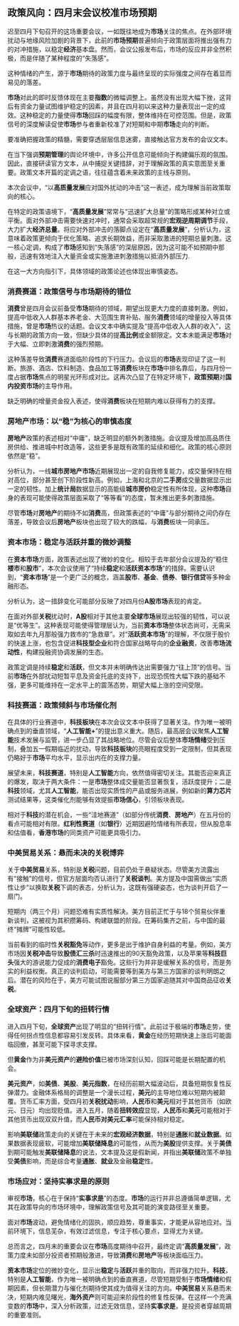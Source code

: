 

## 政策风向：四月末会议校准**市场预期**

迟至四月下旬召开的这场重要会议，一如既往地成为**市场**关注的焦点。在外部环境扰动与地缘风险加剧的背景下，此前的**市场预期**普遍倾向于政策层面将推出强有力的对冲措施，以稳定**经济**基本盘。然而，会议公报发布后，市场的反应并非全然积极，而是伴随了某种程度的“失落感”。

这种情绪的产生，源于**市场**期待的政策力度与最终呈现的实际强度之间存在着显而易见的落差。

**市场**对此的即时反馈体现在主要**指数**的微幅调整上。虽然没有出现大幅下挫，这背后有资金力量试图维护稳定的因素，并且在四月初以来这种力量表现出一定的成效。这种稳定的力量使得**市场**回踩的幅度有限，整体维持在可控范围。但是，政策信号的深度解读促使**市场**参与者重新校准了对短期和中期**市场**走向的判断。

要准确把握政策的精髓，需要穿透层层信息迷雾，直接触达官方发布的会议文本。

在当下强调**预期管理**的舆论环境中，许多公开信息可能倾向于构建偏乐观的氛围。因此，直接研读官方文本，从中捕捉关键措辞，对于理解政策的真实意图至关重要。政策文本开篇的定调之语，往往蕴含着未来政策的主线与原则。

本次会议中，“以**高质量发展**应对国外扰动的冲击”这一表述，成为理解当前政策取向的核心。

在特定的政策语境下，“**高质量发展**”常常与“迅速扩大总量”的策略形成某种对立或平衡。面对外部冲击需要快速对冲时，通常会采取超常规的**宏观逆周期调节**手段，大力扩大**经济总量**。将应对外部冲击的落脚点设定在“**高质量发展**”，分析认为，这意味着政策更倾向于优化策略、追求长期效益，而非采取激进的短期总量刺激。这一核心定调，构成了**市场**感知到“失落感”的深层原因，因为这可能不如预期中那般，迅速有效地注入大量资金或实施激进刺激措施以抵消外部压力.

在这一大方向指引下，具体领域的政策论述也体现出审慎姿态。

### **消费赛道**：政策信号与**市场**期待的错位

**消费**曾是四月会议前备受**市场**期待的领域，期望出现更大力度的直接刺激。例如，提高中低收入人群基本养老金、大范围生育补贴、服务**消费**领域的增量投入等具体措施，曾是**市场**热议的话题。会议文本中确实提及“提高中低收入人群的收入”，这与长期的政策方向一致，但缺少具体的提**高比例**或金额限定。文本未能满足**市场**对于大幅、立即刺激**消费**的强烈预期。

这种落差导致**消费**赛道面临阶段性的下行压力。会议后的**市场**表现印证了这一判断。旅游、酒店、饮料制造、食品加工等**消费**板块在**市场**中排名靠后，与四月份一度占据**市场**焦点的明星光环形成对比。这再次凸显了在特定环境下，**政策预期**对**国内投资市场**的主导作用。

缺乏明确的增量资金投入表述，使得**消费**板块在短期内难以获得有力的支撑。

### **房地产市场**：以“稳”为核心的审慎态度

**房地产**政策的表述相对“中庸”，缺乏明显的额外刺激措施。会议提及增加高品质住房供给、推进城中村改造等，这些更多是既有政策的延续和细化。政策的核心原则依然是“稳”。

分析认为，一线**城市房地产市场**近期展现出一定的自我修复能力，成交量保持在相对高位，部分甚至创下阶段性新高。例如，上海和北京的**二手房**成交量数据显示出一定的韧性。加上**统计局**数据显示的高能级**城市房价**稳定性有所体现，这种**市场**自身的表现可能使得政策层面采取了“等等看”的态度，暂未推出更多刺激措施。

尽管**市场**对**房地产**的期待不如**消费**高，但政策表述的“中庸”与部分期待之间仍存在落差，导致会议后**房地产**板块也出现了较大的跌幅，与**消费**板块一同承压。

### **资本市场**：**稳定**与**活跃**并重的微妙调整

在**资本市场**方面，政策表述出现了微妙的变化。相较于去年部分会议提及的“稳住**楼市**和**股市**”，本次会议使用了“持续**稳定**和**活跃资本市场**”的措辞。需要认识到，“**资本市场**”是一个更广泛的概念，涵盖**股市**、**基金**、**债券**、**银行信贷**等多种金融形态。

分析认为，这一措辞变化可能部分反映了对四月份**A股市场**表现的肯定。

在面对外部**关税**扰动时，**A股**相对于其他主要**全球市场**展现出较强的韧性，可以说是“优等生”。这种表现可能使得管理层认为，当前**资本市场**整体状态尚可，无需采取如去年九月那般强力救市的“急救章”。对“**活跃资本市场**”的理解，不仅限于股价的快速上涨，也包含促进**科技型企业**和符合国家战略导向的**企业融资**，改善**市场流动性**，构建投融资协调发展的生态。

政策定调是持续**稳定**和**活跃**，但文本并未明确传达出需要强力“往上顶”的信号。当前**市场**在外部扰动短暂平息及资金托底的支持下，出现恐慌性大幅下跌的基础不强，更多可能维持在一定水平上的震荡态势，期望大幅上涨的空间受限。

### **科技赛道**：**政策**倾斜与**市场**催化剂

在具体的行业赛道中，**科技板块**在本次会议文本中获得了显著关注。作为唯一被明确点到的垂直领域，“**人工智能+**”的提出意义重大。随后，最高层会议聚焦**人工智能**技术发展与监管，进一步凸显了其战略地位。尽管会议后整体**市场情绪**受到压制，叠加五一假期临近的扰动，导致**科技板块**的亮眼程度受到一定限制，但其表现仍略好于**市场**平均水平，显示出内在的支撑力量。

展望未来，**科技赛道**，特别是**人工智能**方向，依然值得密切关注。其能否迎来真正的爆发，取决于两大条件：一是**市场**整体成交量能否显著恢复，活跃度提升；二是**科技**领域，尤其**人工智能**，能否出现实质性的产品或服务进展，例如新的**算力芯片**测试结果等，这类催化剂能够有效提振**市场信心**，引领板块表现。

相对于**科技**的潜在机会，一些“洼地赛道”（如部分传统**消费**、**房地产**）在五月份的看点可能相对有限。**红利性赛道**（如**银行**）近期因避险情绪有所表现，但从股息率和估值看，**香港市场**的同类资产可能更具吸引力。

### **中美贸易**关系：悬而未决的**关税**博弈

关于**中美贸易**关系，特别是**关税**问题，目前仍处于悬疑状态。尽管美方流露出有“接触”的信号，但官方层面均否认进行了**关税谈判**。美方提及中国需做出“实质性让步”以换取**关税**下调的表态，分析认为，这既有强硬姿态，也为谈判开启了一扇门。

短期内（两三个月）问题恐难有实质性解决。美方目前正忙于与18个贸易伙伴重新谈判，这被视为其积攒筹码、构建联盟的阶段。在筹码集齐之前，与中国的最终“摊牌”可能性较低。

当前看到的临时性**关税豁免**等动作，更多是出于维护自身利益的考量。例如，美方市场因**关税冲击**导致**股债汇三杀**时迅速推出的90天豁免政策，以及苹果等**科技巨头**强大的游说能力促成的**消费电子**豁免。这些行为并非是缓解关系的信号，而是务实的利益权衡。真正的谈判启动，可能需要等到美方与第三方国家的谈判明朗之后。潜在的风险在于，美方可能试图说服部分第三方国家追随其对中国商品征收**关税**。

### **全球资产**：四月下旬的**扭转行情**

进入四月下旬，**全球资产**出现了明显的“扭转行情”。此前过于极端的**市场**走势，使得任何拐点性信息都容易引发反转。具体来看，**黄金**在经历短期快速上涨后可能面临回撤，甚至可能下探寻求支撑。

但**黄金**作为非**美元资产**的**避险价值**已被市场深刻认知，回踩可能是长期配置的机会。

**美元资产**，如**美债**、**美股**、**美元指数**，在经历前期大幅波动后，具备短期恢复性反弹潜力。金融体系格局的调整是一个漫长过程，**美元**的主导地位难以短期内被颠覆。货币汇率方面，受四月初**关税扰动**影响，**人民币**和**美元**相对于其他货币（如欧元、日元）均出现贬值。进入五月，随着**扭转效应**显现，**人民币**和**美元**可能相对于其他货币出现双双升值，而**人民币对美元汇率**可能保持相对稳定。

影响**美联储**政策走向的关键在于未来的**宏观经济数据**，特别是**通胀**和**就业数据**。如果数据表现疲软，可能增加**美联储降息**的可能性，从而为**美股**提供支撑。关于**美债**到期可能触发**美联储降息**的说法，文本提及这是假新闻，并指出**美联储**政策不单独受**美债**影响，而是综合考量**通胀**、**就业**及金融**稳定**性。

### **市场**应对：坚持**实事求是**的原则

审视**市场**，核心在于保持“**实事求是**”的态度。**市场**的运行并非总遵循简单逻辑，尤其在政策导向的市场环境中，理解政策信号及其可能的演变路径至关重要。

面对**市场**波动，避免情绪化的固执，顺应趋势，尊重事实，才能更从容地应对。当前环境下，信息芜杂，有效过滤信息，专注于核心要点，显得尤为关键。

总而言之，四月末的重要会议在**市场**高度期待中召开，最终定调“**高质量发展**”，政策力度未如部分投资者预期般激进，导致**消费**和**房地产**等板块面临压力。

**资本市场**定位的微妙变化，显示出**稳定**与**活跃**并重的取向，而非强力拉升。**科技**，特别是**人工智能**，作为唯一被明确点到的垂直赛道，尽管短期受制于**市场情绪**和假期因素，但长期潜力与催化剂期待使其成为值得关注的方向。**中美贸易**关系悬而未决，短期内难见曙光，**海外资产**则可能迎来阶段性的修复性反弹。在这样一个充满变数的**市场**中，深入分析政策，过滤无效信息，坚持**实事求是**，是投资者穿越周期的重要准则。